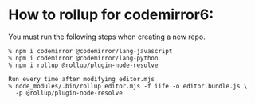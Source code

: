 # How to rollup for codemirror6:

You must run the following steps when creating a new repo.
```plaintext
% npm i codemirror @codemirror/lang-javascript
% npm i codemirror @codemirror/lang-python
% npm i rollup @rollup/plugin-node-resolve

Run every time after modifying editor.mjs
% node_modules/.bin/rollup editor.mjs -f iife -o editor.bundle.js \
  -p @rollup/plugin-node-resolve
```
